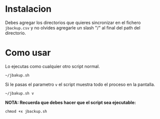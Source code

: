 # Instalacion

Debes agregar los directorios que quieres sincronizar en el fichero `jbackup.csv` y no olvides agregarle un slash "/" al final del path del directorio.

# Como usar

Lo ejecutas como cualquier otro script normal.

```
~/jbakup.sh
```

Si le pasas el parametro `v` el script muestra todo el proceso en la pantalla.

```
~/jbakup.sh v
```

**NOTA: Recuerda que debes hacer que el script sea ejecutable:**

```
chmod +x jbackup.sh
```
